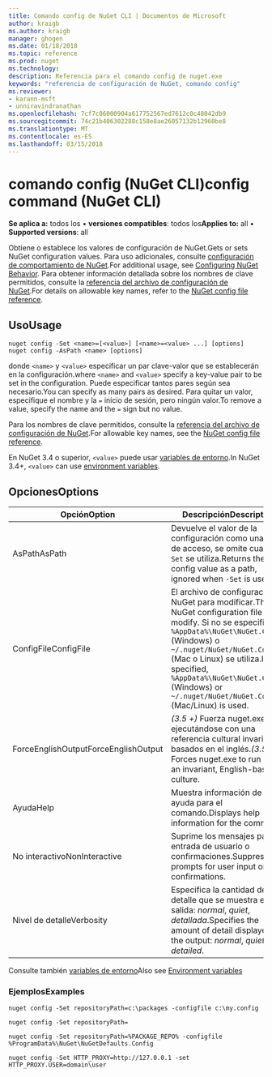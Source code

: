 ```yaml
---
title: Comando config de NuGet CLI | Documentos de Microsoft
author: kraigb
ms.author: kraigb
manager: ghogen
ms.date: 01/18/2018
ms.topic: reference
ms.prod: nuget
ms.technology: 
description: Referencia para el comando config de nuget.exe
keywords: "referencia de configuración de NuGet, comando config"
ms.reviewer:
- karann-msft
- unniravindranathan
ms.openlocfilehash: 7cf7c06000904a617752567ed7612c0c48042db9
ms.sourcegitcommit: 74c21b406302288c158e8ae26057132b12960be8
ms.translationtype: MT
ms.contentlocale: es-ES
ms.lasthandoff: 03/15/2018
---
```

# <a name="config-command-nuget-cli"></a><span data-ttu-id="04ead-104">comando config (NuGet CLI)</span><span class="sxs-lookup"><span data-stu-id="04ead-104">config command (NuGet CLI)</span></span>

<span data-ttu-id="04ead-105">**Se aplica a:** todos los &bullet; **versiones compatibles**: todos los</span><span class="sxs-lookup"><span data-stu-id="04ead-105">**Applies to:** all &bullet; **Supported versions**: all</span></span>

<span data-ttu-id="04ead-106">Obtiene o establece los valores de configuración de NuGet.</span><span class="sxs-lookup"><span data-stu-id="04ead-106">Gets or sets NuGet configuration values.</span></span> <span data-ttu-id="04ead-107">Para uso adicionales, consulte [configuración de comportamiento de NuGet](../consume-packages/configuring-nuget-behavior.md).</span><span class="sxs-lookup"><span data-stu-id="04ead-107">For additional usage, see [Configuring NuGet Behavior](../consume-packages/configuring-nuget-behavior.md).</span></span> <span data-ttu-id="04ead-108">Para obtener información detallada sobre los nombres de clave permitidos, consulte la [referencia del archivo de configuración de NuGet](../reference/nuget-config-file.md).</span><span class="sxs-lookup"><span data-stu-id="04ead-108">For details on allowable key names, refer to the [NuGet config file reference](../reference/nuget-config-file.md).</span></span>

## <a name="usage"></a><span data-ttu-id="04ead-109">Uso</span><span class="sxs-lookup"><span data-stu-id="04ead-109">Usage</span></span>

```cli
nuget config -Set <name>=[<value>] [<name>=<value> ...] [options]
nuget config -AsPath <name> [options]
```

<span data-ttu-id="04ead-110">donde `<name>` y `<value>` especificar un par clave-valor que se establecerán en la configuración.</span><span class="sxs-lookup"><span data-stu-id="04ead-110">where `<name>` and `<value>` specify a key-value pair to be set in the configuration.</span></span> <span data-ttu-id="04ead-111">Puede especificar tantos pares según sea necesario.</span><span class="sxs-lookup"><span data-stu-id="04ead-111">You can specify as many pairs as desired.</span></span> <span data-ttu-id="04ead-112">Para quitar un valor, especifique el nombre y la `=` inicio de sesión, pero ningún valor.</span><span class="sxs-lookup"><span data-stu-id="04ead-112">To remove a value, specify the name and the `=` sign but no value.</span></span>

<span data-ttu-id="04ead-113">Para los nombres de clave permitidos, consulte la [referencia del archivo de configuración de NuGet](../reference/nuget-config-file.md).</span><span class="sxs-lookup"><span data-stu-id="04ead-113">For allowable key names, see the [NuGet config file reference](../reference/nuget-config-file.md).</span></span>

<span data-ttu-id="04ead-114">En NuGet 3.4 o superior, `<value>` puede usar [variables de entorno](cli-ref-environment-variables.md).</span><span class="sxs-lookup"><span data-stu-id="04ead-114">In NuGet 3.4+, `<value>` can use [environment variables](cli-ref-environment-variables.md).</span></span>

## <a name="options"></a><span data-ttu-id="04ead-115">Opciones</span><span class="sxs-lookup"><span data-stu-id="04ead-115">Options</span></span>

| <span data-ttu-id="04ead-116">Opción</span><span class="sxs-lookup"><span data-stu-id="04ead-116">Option</span></span> | <span data-ttu-id="04ead-117">Descripción</span><span class="sxs-lookup"><span data-stu-id="04ead-117">Description</span></span> |
| --- | --- |
| <span data-ttu-id="04ead-118">AsPath</span><span class="sxs-lookup"><span data-stu-id="04ead-118">AsPath</span></span> | <span data-ttu-id="04ead-119">Devuelve el valor de la configuración como una ruta de acceso, se omite cuando `-Set` se utiliza.</span><span class="sxs-lookup"><span data-stu-id="04ead-119">Returns the config value as a path, ignored when `-Set` is used.</span></span> |
| <span data-ttu-id="04ead-120">ConfigFile</span><span class="sxs-lookup"><span data-stu-id="04ead-120">ConfigFile</span></span> | <span data-ttu-id="04ead-121">El archivo de configuración de NuGet para modificar.</span><span class="sxs-lookup"><span data-stu-id="04ead-121">The NuGet configuration file to modify.</span></span> <span data-ttu-id="04ead-122">Si no se especifica, `%AppData%\NuGet\NuGet.Config` (Windows) o `~/.nuget/NuGet/NuGet.Config` (Mac o Linux) se utiliza.</span><span class="sxs-lookup"><span data-stu-id="04ead-122">If not specified, `%AppData%\NuGet\NuGet.Config` (Windows) or `~/.nuget/NuGet/NuGet.Config` (Mac/Linux) is used.</span></span>|
| <span data-ttu-id="04ead-123">ForceEnglishOutput</span><span class="sxs-lookup"><span data-stu-id="04ead-123">ForceEnglishOutput</span></span> | <span data-ttu-id="04ead-124">*(3.5 +)*  Fuerza nuget.exe ejecutándose con una referencia cultural invariable, basados en el inglés.</span><span class="sxs-lookup"><span data-stu-id="04ead-124">*(3.5+)* Forces nuget.exe to run using an invariant, English-based culture.</span></span> |
| <span data-ttu-id="04ead-125">Ayuda</span><span class="sxs-lookup"><span data-stu-id="04ead-125">Help</span></span> | <span data-ttu-id="04ead-126">Muestra información de ayuda para el comando.</span><span class="sxs-lookup"><span data-stu-id="04ead-126">Displays help information for the command.</span></span> |
| <span data-ttu-id="04ead-127">No interactivo</span><span class="sxs-lookup"><span data-stu-id="04ead-127">NonInteractive</span></span> | <span data-ttu-id="04ead-128">Suprime los mensajes para la entrada de usuario o confirmaciones.</span><span class="sxs-lookup"><span data-stu-id="04ead-128">Suppresses prompts for user input or confirmations.</span></span> |
| <span data-ttu-id="04ead-129">Nivel de detalle</span><span class="sxs-lookup"><span data-stu-id="04ead-129">Verbosity</span></span> | <span data-ttu-id="04ead-130">Especifica la cantidad de detalle que se muestra en la salida: *normal*, *quiet*, *detallada*.</span><span class="sxs-lookup"><span data-stu-id="04ead-130">Specifies the amount of detail displayed in the output: *normal*, *quiet*, *detailed*.</span></span> |

<span data-ttu-id="04ead-131">Consulte también [variables de entorno](cli-ref-environment-variables.md)</span><span class="sxs-lookup"><span data-stu-id="04ead-131">Also see [Environment variables](cli-ref-environment-variables.md)</span></span>

### <a name="examples"></a><span data-ttu-id="04ead-132">Ejemplos</span><span class="sxs-lookup"><span data-stu-id="04ead-132">Examples</span></span>

```cli
nuget config -Set repositoryPath=c:\packages -configfile c:\my.config

nuget config -Set repositoryPath=

nuget config -Set repositoryPath=%PACKAGE_REPO% -configfile %ProgramData%\NuGet\NuGetDefaults.Config

nuget config -Set HTTP_PROXY=http://127.0.0.1 -set HTTP_PROXY.USER=domain\user
```

